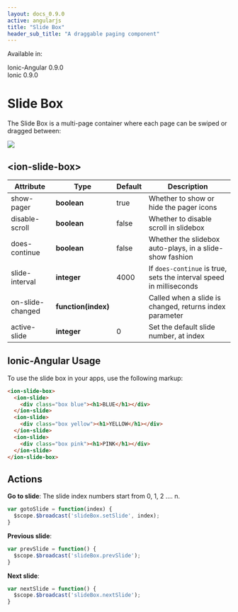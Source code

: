 ```yaml
---
layout: docs_0.9.0
active: angularjs
title: "Slide Box"
header_sub_title: "A draggable paging component"
---
```


Available in:
<div class="label label-danger">Ionic-Angular 0.9.0</div>
<div class="label label-primary">Ionic 0.9.0</div>

Slide Box
===


The Slide Box is a multi-page container where each page can be swiped or dragged between:

<img src="http://ionicframework.com.s3.amazonaws.com/docs/controllers/slideBox.gif">

## \<ion-slide-box\>

<table class="table">
  <thead>
    <tr>
      <th>Attribute</th>
      <th>Type</th>
      <th>Default</th>
      <th>Description</th>
    </tr>
  </thead>
  <tbody>
    <tr>
      <td>show-pager</td>
      <td><b>boolean</b></td>
      <td>true</td>
      <td>Whether to show or hide the pager icons</td>
    </tr>
    <tr>
      <td>disable-scroll</td>
      <td><b>boolean</b></td>
      <td>false</td>
      <td>Whether to disable scroll in slidebox</td>
    </tr>
    <tr>
      <td>does-continue</td>
      <td><b>boolean</b></td>
      <td>false</td>
      <td>Whether the slidebox auto-plays, in a slide-show fashion</td>
    </tr>
    <tr>
      <td>slide-interval</td>
      <td><b>integer</b></td>
      <td>4000</td>
      <td>If <code>does-continue</code> is true, sets the interval speed in milliseconds</td>
    </tr>
    <tr>
      <td>on-slide-changed</td>
      <td><b>function(index)</b></td>
      <td></td>
      <td>Called when a slide is changed, returns index parameter</td>
    </tr>
    <tr>
      <td>active-slide</td>
      <td><b>integer</b></td>
      <td>0</td>
      <td>Set the default slide number, at index</td>
    </tr>
  </tbody>
</table>

## Ionic-Angular Usage

To use the slide box in your apps, use the following markup:

```html
<ion-slide-box>
  <ion-slide>
    <div class="box blue"><h1>BLUE</h1></div>
  </ion-slide>
  <ion-slide>
    <div class="box yellow"><h1>YELLOW</h1></div>
  </ion-slide>
  <ion-slide>
    <div class="box pink"><h1>PINK</h1></div>
  </ion-slide>
</ion-slide-box>
```

## Actions ##

<b>Go to slide</b>: 
The slide index numbers start from 0, 1, 2 .... n.

```javascript
var gotoSlide = function(index) {
  $scope.$broadcast('slideBox.setSlide', index);
}
```

<b>Previous slide</b>:

```javascript
var prevSlide = function() {
  $scope.$broadcast('slideBox.prevSlide');
}
```

<b>Next slide</b>:

```javascript
var nextSlide = function() {
  $scope.$broadcast('slideBox.nextSlide');
}
```



